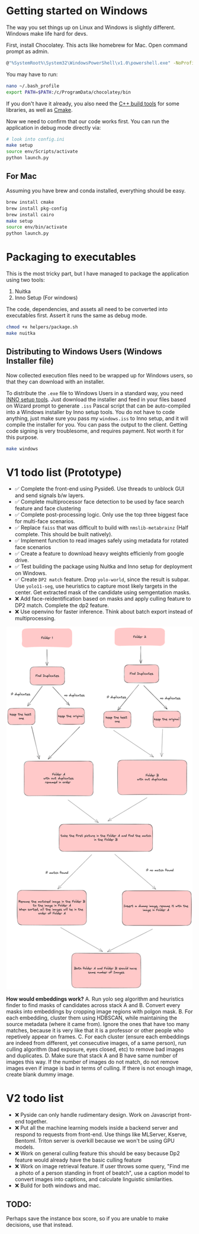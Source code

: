 # Getting started on Windows

The way you set things up on Linux and Windows is slightly different. Windows make life hard for devs.

First, install Chocolatey. This acts like homebrew for Mac. Open command prompt as admin.

```bash
@"%SystemRoot%\System32\WindowsPowerShell\v1.0\powershell.exe" -NoProfile -InputFormat None -ExecutionPolicy Bypass -Command "[System.Net.ServicePointManager]::SecurityProtocol = 3072; iex ((New-Object System.Net.WebClient).DownloadString('https://community.chocolatey.org/install.ps1'))" && SET "PATH=%PATH%;%ALLUSERSPROFILE%\chocolatey\bin"
```

You may have to run:

```bash
nano ~/.bash_profile
export PATH=$PATH:/c/ProgramData/chocolatey/bin
```

If you don't have it already, you also need the [C++ build tools](https://visualstudio.microsoft.com/visual-cpp-build-tools/) for some libraries, as well as [Cmake](https://cmake.org/download/).


Now we need to confirm that our code works first. You can run the application in debug mode directly via:

```bash
# look into config.ini 
make setup
source env/Scripts/activate
python launch.py
```

## For Mac

Assuming you have brew and conda installed, everything should be easy.

```bash
brew install cmake
brew install pkg-config
brew install cairo
make setup
source env/bin/activate
python launch.py
```

# Packaging to executables

This is the most tricky part, but I have managed to package the application using two tools:

1. Nuitka
2. Inno Setup (For windows)

The code, dependencies, and assets all need to be converted into executables first. Assert it runs the same as debug mode.

```bash
chmod +x helpers/package.sh
make nuitka
```

## Distributing to Windows Users (Windows Installer file)

Now collected execution files need to be wrapped up for Windows users, so that they can download with an installer.

To distribute the `.exe` file to Windows Users in a standard way, you need [INNO setup tools](https://jrsoftware.org/isdl.php). Just download the installer and feed in your files based on Wizard prompt to generate `.iss` Pascal script that can be auto-compiled into a Windows installer by Inno setup tools. You do not have to code anything, just make sure you pass my `windows.iss` to Inno setup, and it will compile the installer for you. You can pass the output to the client. Getting code signing is very troublesome, and requires payment. Not worth it for this purpose.

```bash
make windows
```

# V1 todo list (Prototype)

- ✅ Complete the front-end using Pyside6. Use threads to unblock GUI and send signals b/w layers.
- ✅ Complete multiprocessor face detection to be used by face search feature and face clustering
- ✅ Complete post-processing logic. Only use the top three biggest face for multi-face scenarios.  
- ✅ Replace `faiss` that was difficult to build with `nmslib-metabrainz` (Half complete. This should be built natively).
- ✅ Implement function to read images safely using metadata for rotated face scenarios
- ✅ Create a feature to download heavy weights efficienly from google drive.
- ✅ Test building the package using Nuitka and Inno setup for deployment on Windows. 
- ✅ Create `DP2 match` feature. Drop `yolo-world`, since the result is subpar. Use `yolo11-seg`, use heuristics to capture most likely targets in the center. Get extracted mask of the candidate using semgentation masks.  
- ❌ Add face-reidentification based on masks and apply culling feature to DP2 match. Complete the dp2 feature. 
- ❌ Use openvino for faster inference. Think about batch export instead of multiprocessing.

![dp2](assets/img/roadmap.png)

**How would embeddings work?**
A. Run yolo seg algorithm and heuristics finder to find masks of candidates across stack A and B. Convert every masks into embeddings by cropping image regions with polgon mask. 
B. For each embedding, cluster them using HDBSCAN, while maintaining the source metadata (where it came from). Ignore the ones that have too many matches, because it is very like that it is a professor or other people who repetively appear on frames. 
C. For each cluster (ensure each embeddings are indeed from different, yet consecutive images, of a same person), run culling algorithm (bad exposure, eyes closed, etc) to remove bad images and duplicates.
D. Make sure that stack A and B have same number of images this way. If the number of images do not match, do not remove images even if image is bad in terms of culling. If there is not enough image, create blank dummy image.     


# V2 todo list

- ❌ Pyside can only handle rudimentary design. Work on Javascript front-end together. 
- ❌ Put all the machine learning models inside a backend server and respond to requests from front-end. Use things like MLServer, Kserve, Bentoml. Triton server is overkill because we won't be using GPU models. 
- ❌ Work on general culling feature this should be easy because Dp2 feature would already have the basic culling feature
- ❌ Work on image retrieval feature. If user throws some query, "Find me a photo of a person standing in front of beatch", use a caption model to convert images into captions, and calculate linguistic similarities. 
- ❌ Build for both windows and mac. 


## TODO: 

Perhaps save the instance box score, so if you are unable to make decisions, use that instead.